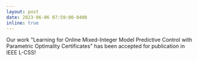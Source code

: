 ```yaml
---
layout: post
date: 2023-06-06 07:59:00-0400
inline: true
---
```

Our work "Learning for Online Mixed-Integer Model Predictive Control with Parametric Optimality Certificates" has been accepted for publication in IEEE L-CSS!
